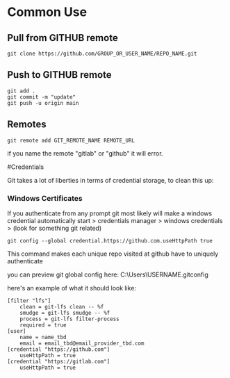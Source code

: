 # Common Use

## Pull from GITHUB remote

```
git clone https://github.com/GROUP_OR_USER_NAME/REPO_NAME.git
```

## Push to GITHUB remote

```
git add .
git commit -m "update"
git push -u origin main
```

## Remotes

```
git remote add GIT_REMOTE_NAME REMOTE_URL
```

if you name the remote "gitlab" or "github" it will error.

#Credentials

Git takes a lot of liberties in terms of credential storage, to clean this up:

### Windows Certificates
If you authenticate from any prompt git most likely will make a windows credential automatically
start > credentials manager > windows credentials > (look for something git related)

```text
git config --global credential.https://github.com.useHttpPath true
```
This command makes each unique repo visited at github have to uniquely authenticate 

you can preview git global config here:
C:\Users\USERNAME\.gitconfig

here's an example of what it should look like:

```text
[filter "lfs"]
	clean = git-lfs clean -- %f
	smudge = git-lfs smudge -- %f
	process = git-lfs filter-process
	required = true
[user]
	name = name_tbd
	email = email_tbd@email_provider_tbd.com
[credential "https://github.com"]
	useHttpPath = true
[credential "https://gitlab.com"]
	useHttpPath = true
```
